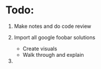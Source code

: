 # Todo:

1. Make notes and do code review
2. Import all google foobar solutions 

    - Create visuals
    - Walk through and explain
2. 